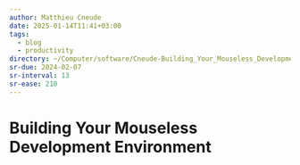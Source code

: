```yaml
---
author: Matthieu Cneude
date: 2025-01-14T11:41+03:00
tags:
  - blog
  - productivity
directory: ~/Computer/software/Cneude-Building_Your_Mouseless_Development_Environment/
sr-due: 2024-02-07
sr-interval: 13
sr-ease: 210
---
```


# Building Your Mouseless Development Environment

